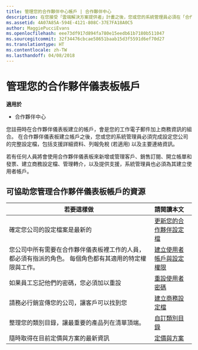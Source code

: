 ```yaml
---
title: 管理您的合作夥伴中心帳戶 | 合作夥伴中心
description: 在您接受「雲端解決方案提供者」計畫之後，您或您的系統管理員必須在「合作夥伴中心」設定您的公司帳戶。
ms.assetid: 4A07A85A-594E-4121-808C-37E7FA18A0C5
author: MaggiePucciEvans
ms.openlocfilehash: eee73df917d894fa780e15eedb61b7180b511047
ms.sourcegitcommit: 32f34476cbcae58651baab15d3f5591d6ef70d27
ms.translationtype: HT
ms.contentlocale: zh-TW
ms.lasthandoff: 04/08/2018
---
```

# <a name="manage-your-partner-dashboard-account"></a>管理您的合作夥伴儀表板帳戶

**適用於**

-  合作夥伴中心

您註冊時在合作夥伴儀表板建立的帳戶，會是您的工作電子郵件加上商務資訊的組合。 在合作夥伴儀表板建立帳戶之後，您或您的系統管理員必須完成設定您公司的完整設定檔，包括支援詳細資料、列報免稅 (若適用) 以及主要連絡資訊。 

若有任何人員將會使用合作夥伴儀表板來新增或管理客戶、銷售訂閱、開立帳單和發票、建立商務設定檔、管理轉介，以及提供支援，系統管理員也必須為其建立使用者帳戶。


## <a name="resources-to-help-you-manage-your-partner-dashboard-account"></a>可協助您管理合作夥伴儀表板帳戶的資源

|**若要這樣做**   |**請閱讀本文**   |
|-----------------------|:-----------------------|
|確定您公司的設定檔案是最新的   |[更新您的合作夥伴設定檔](update-your-partner-profile.md)|
|您公司中所有需要在合作夥伴儀表板裡工作的人員，都必須有指派的角色。 每個角色都有其適用的特定權限與工作。|[建立使用者帳戶與設定權限](create-user-accounts-and-set-permissions.md)|
|如果員工忘記他們的密碼，您必須加以重設  |[重設使用者密碼](reset-a-user-password.md)|
|請務必行銷宣傳您的公司，讓客戶可以找到您   |[建立商務設定檔](create-a-marketing-profile.md)|
|整理您的類別目錄，讓最重要的產品列在清單頂端。   |[自訂類別目錄](customize-the-catalog.md)|
|隨時取得在目前定價與方案的最新資訊   |[定價與方案](pricing-and-offers.md)|













 

 




